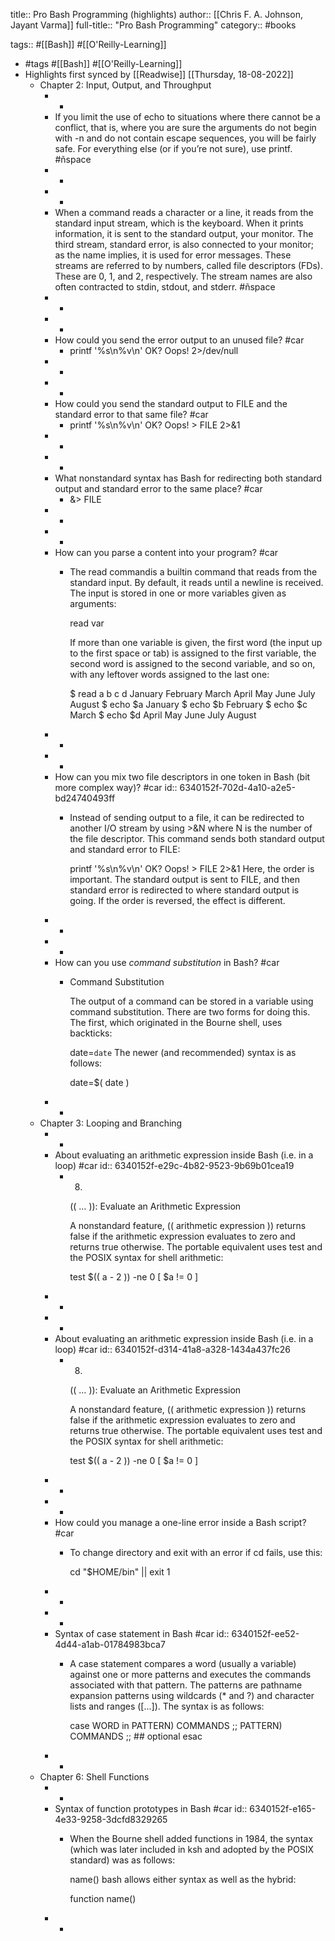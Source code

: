 title:: Pro Bash Programming (highlights)
author:: [[Chris F. A. Johnson, Jayant Varma]]
full-title:: "Pro Bash Programming"
category:: #books

tags:: #[[Bash]] #[[O'Reilly-Learning]]

- #tags #[[Bash]] #[[O'Reilly-Learning]]
- Highlights first synced by [[Readwise]] [[Thursday, 18-08-2022]]
	- Chapter 2: Input, Output, and Throughput
		- -
		- If you limit the use of echo to situations where there cannot be a conflict, that is, where you are sure the arguments do not begin with -n and do not contain escape sequences, you will be fairly safe. For everything else (or if you’re not sure), use printf. #ñspace
		- -
		- -
		- When a command reads a character or a line, it reads from the standard input stream, which is the keyboard. When it prints information, it is sent to the standard output, your monitor. The third stream, standard error, is also connected to your monitor; as the name implies, it is used for error messages. These streams are referred to by numbers, called file descriptors (FDs). These are 0, 1, and 2, respectively. The stream names are also often contracted to stdin, stdout, and stderr. #ñspace
		- -
		- -
		- How could you send the error output to an unused file? #car
			- printf '%s\n%v\n' OK? Oops! 2>/dev/null
		- -
		- -
		- How could you send the standard output to FILE and the standard error to that same file? #car
			- printf '%s\n%v\n' OK? Oops! > FILE 2>&1
		- -
		- -
		- What nonstandard syntax has Bash for redirecting both standard output and standard error to the same place? #car
			- &> FILE
		- -
		- -
		- How can you parse a content into your program? #car
			- The read commandis a builtin command that reads from the standard input. By default, it reads until a newline is received. The input is stored in one or more variables given as arguments:
			  
			  read var
			  
			  If more than one variable is given, the first word (the input up to the first space or tab) is assigned to the first variable, the second word is assigned to the second variable, and so on, with any leftover words assigned to the last one:
			  
			  $ read a b c d
			  January February March April May June July August
			  $ echo $a
			  January
			  $ echo $b
			  February
			  $ echo $c
			  March
			  $ echo $d
			  April May June July August
		- -
		- -
		- How can you mix two file descriptors in one token in Bash (bit more complex way)? #car
		  id:: 6340152f-702d-4a10-a2e5-bd24740493ff
			- Instead of sending output to a file, it can be redirected to another I/O stream by using >&N where N is the number of the file descriptor. This command sends both standard output and standard error to FILE:
			  
			  printf '%s\n%v\n' OK? Oops! > FILE 2>&1
			  Here, the order is important. The standard output is sent to FILE, and then standard error is redirected to where standard output is going. If the order is reversed, the effect is different.
		- -
		- -
		- How can you use *command substitution* in Bash? #car
			- Command Substitution
			  
			  The output of a command can be stored in a variable using command substitution. There are two forms for doing this. The first, which originated in the Bourne shell, uses backticks:
			  
			  date=`date`
			  The newer (and recommended) syntax is as follows:
			  
			  date=$( date )
		- -
	- Chapter 3: Looping and Branching
		- -
		- About evaluating an arithmetic expression inside Bash (i.e. in a loop) #car
		  id:: 6340152f-e29c-4b82-9523-9b69b01cea19
			- 8.
			  
			  (( … )): Evaluate an Arithmetic Expression
			  
			  A nonstandard feature, (( arithmetic expression )) returns false if the arithmetic expression evaluates to zero and returns true otherwise. The portable equivalent uses test and the POSIX syntax for shell arithmetic:
			  
			  test $(( a - 2 )) -ne 0
			  [ $a != 0 ]
		- -
		- -
		- About evaluating an arithmetic expression inside Bash (i.e. in a loop) #car
		  id:: 6340152f-d314-41a8-a328-1434a437fc26
			- 8.
			  
			  (( … )): Evaluate an Arithmetic Expression
			  
			  A nonstandard feature, (( arithmetic expression )) returns false if the arithmetic expression evaluates to zero and returns true otherwise. The portable equivalent uses test and the POSIX syntax for shell arithmetic:
			  
			  test $(( a - 2 )) -ne 0
			  [ $a != 0 ]
		- -
		- -
		- How could you manage a one-line error inside a Bash script? #car
			- To change directory and exit with an error if cd fails, use this:
			  
			  cd "$HOME/bin" || exit 1
		- -
		- -
		- Syntax of case statement in Bash #car
		  id:: 6340152f-ee52-4d44-a1ab-01784983bca7
			- A case statement compares a word (usually a variable) against one or more patterns and executes the commands associated with that pattern. The patterns are pathname expansion patterns using wildcards (* and ?) and character lists and ranges ([...]). The syntax is as follows:
			  
			  case WORD in
			  PATTERN) COMMANDS ;;
			  PATTERN) COMMANDS ;; ## optional
			  esac
		- -
	- Chapter 6: Shell Functions
		- -
		- Syntax of function prototypes in Bash #car
		  id:: 6340152f-e165-4e33-9258-3dcfd8329265
			- When the Bourne shell added functions in 1984, the syntax (which was later included in ksh and adopted by the POSIX standard) was as follows:
			  
			  name() <compound command>
			  bash allows either syntax as well as the hybrid:
			  
			  function name() <compound command>
		- -
